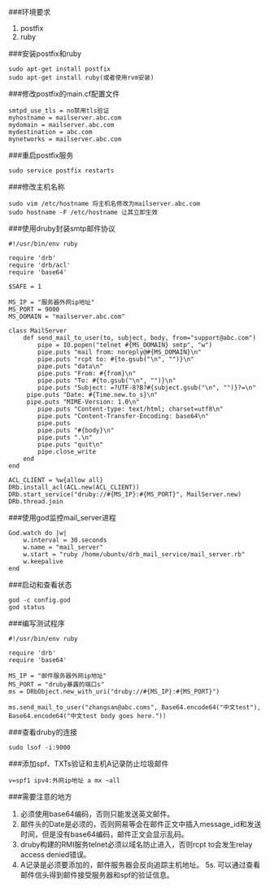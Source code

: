 ###环境要求
1. postfix
2. ruby

###安装postfix和ruby

```
sudo apt-get install postfix
sudo apt-get install ruby(或者使用rvm安装)
```

###修改postfix的main.cf配置文件

```
smtpd_use_tls = no禁用tls验证  
myhostname = mailserver.abc.com  
mydomain = mailserver.abc.com   
mydestination = abc.com   
mynetworks = mailserver.abc.com  
```

###重启postfix服务

```
sudo service postfix restarts
```

###修改主机名称

```
sudo vim /etc/hostname 将主机名修改为mailserver.abc.com
sudo hostname -F /etc/hostname 让其立即生效
```

###使用druby封装smtp邮件协议

```
#!/usr/bin/env ruby

require 'drb'
require 'drb/acl'
require 'base64'

$SAFE = 1

MS_IP = "服务器外网ip地址"
MS_PORT = 9000
MS_DOMAIN = "mailserver.abc.com"

class MailServer
	def send_mail_to_user(to, subject, body, from="support@abc.com")
		pipe = IO.popen("telnet #{MS_DOMAIN} smtp", "w")  
		pipe.puts "mail from: noreply@#{MS_DOMAIN}\n"  
		pipe.puts "rcpt to: #{to.gsub("\n", "")}\n"  
		pipe.puts "data\n"
		pipe.puts "From: #{from}\n"  
		pipe.puts "To: #{to.gsub("\n", "")}\n"  
		pipe.puts "Subject: =?UTF-8?B?#{subject.gsub("\n", "")}?=\n"  
     pipe.puts "Date: #{Time.new.to_s}\n" 
     pipe.puts "MIME-Version: 1.0\n"
		pipe.puts "Content-type: text/html; charset=utf8\n"
		pipe.puts "Content-Transfer-Encoding: base64\n"
		pipe.puts
		pipe.puts "#{body}\n"  
		pipe.puts ".\n" 
		pipe.puts "quit\n"
		pipe.close_write 
	end
end

ACL_CLIENT = %w{allow all}
DRb.install_acl(ACL.new(ACL_CLIENT))
DRb.start_service("druby://#{MS_IP}:#{MS_PORT}", MailServer.new)
DRb.thread.join
```

###使用god监控mail_server进程

```
God.watch do |w|
	w.interval = 30.seconds
	w.name = "mail_server"
	w.start = "ruby /home/ubuntu/drb_mail_service/mail_server.rb"
	w.keepalive
end
```

###启动和查看状态

```
god -c config.god
god status
```

###编写测试程序

```
#!/usr/bin/env ruby

require 'drb'
require 'base64'

MS_IP = "邮件服务器外网ip地址"
MS_PORT = "druby暴露的端口s"
ms = DRbObject.new_with_uri("druby://#{MS_IP}:#{MS_PORT}")

ms.send_mail_to_user("zhangsan@abc.coms", Base64.encode64("中文test"), Base64.encode64("中文test body goes here."))
```

###查看druby的连接

```
sudo lsof -i:9000
```

###添加spf、TXTs验证和主机A记录防止垃圾邮件

```
v=spf1 ipv4:外网ip地址 a mx ~all
```

###需要注意的地方
1. 必须使用base64编码，否则只能发送英文邮件。
2. 邮件头的Date是必须的，否则网易等会在邮件正文中插入message_id和发送时间，但是没有base64编码，邮件正文会显示乱码。
3. druby构建的RMI服务telnet必须以域名防止进入，否则rcpt to会发生relay access denied错误。
4. A记录是必须要添加的，邮件服务器会反向追踪主机地址。
5s. 可以通过查看邮件信头得到邮件接受服务器和spf的验证信息。
